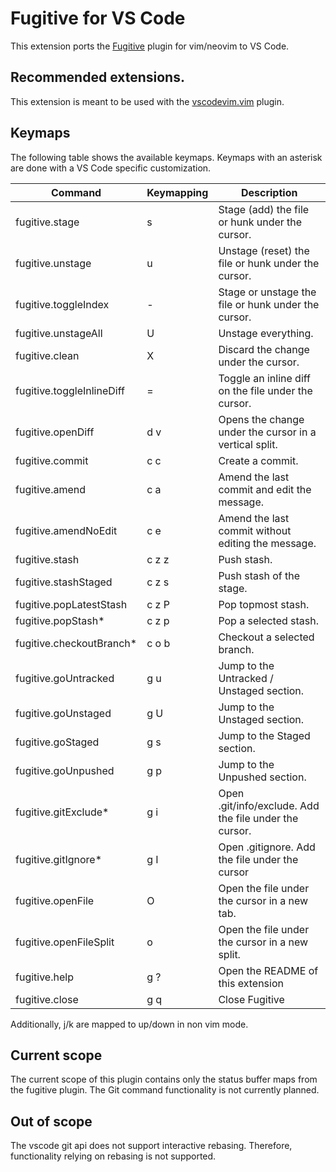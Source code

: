 # Fugitive for VS Code

This extension ports the [Fugitive](https://github.com/tpope/vim-fugitive.git) plugin for vim/neovim to VS Code.

## Recommended extensions.

This extension is meant to be used with the [vscodevim.vim](https://marketplace.visualstudio.com/items?itemName=vscodevim.vim) plugin.

## Keymaps
The following table shows the available keymaps.
Keymaps with an asterisk are done with a VS Code specific customization.

| Command                   | Keymapping | Description                                            |
| ------------------------- | ---------- | ------------------------------------------------------ |
| fugitive.stage            | s          | Stage (add) the file or hunk under the cursor.         |
| fugitive.unstage          | u          | Unstage (reset) the file or hunk under the cursor.     |
| fugitive.toggleIndex      | -          | Stage or unstage the file or hunk under the cursor.    |
| fugitive.unstageAll       | U          | Unstage everything.                                    |
| fugitive.clean            | X          | Discard the change under the cursor.                   |
| fugitive.toggleInlineDiff | =          | Toggle an inline diff on the file under the cursor.    |
| fugitive.openDiff         | d v        | Opens the change under the cursor in a vertical split. |
| fugitive.commit           | c c        | Create a commit.                                       |
| fugitive.amend            | c a        | Amend the last commit and edit the message.            |
| fugitive.amendNoEdit      | c e        | Amend the last commit without editing the message.     |
| fugitive.stash            | c z z      | Push stash.                                            |
| fugitive.stashStaged      | c z s      | Push stash of the stage.                               |
| fugitive.popLatestStash   | c z P      | Pop topmost stash.                                     |
| fugitive.popStash*        | c z p      | Pop a selected stash.                                  |
| fugitive.checkoutBranch*  | c o b      | Checkout a selected branch.                            |
| fugitive.goUntracked      | g u        | Jump to the Untracked / Unstaged section.              |
| fugitive.goUnstaged       | g U        | Jump to the Unstaged section.                          |
| fugitive.goStaged         | g s        | Jump to the Staged section.                            |
| fugitive.goUnpushed       | g p        | Jump to the Unpushed section.                          |
| fugitive.gitExclude*      | g i        | Open .git/info/exclude. Add the file under the cursor. |
| fugitive.gitIgnore*       | g I        | Open .gitignore. Add the file under the cursor         |
| fugitive.openFile         | O          | Open the file under the cursor in a new tab.           |
| fugitive.openFileSplit    | o          | Open the file under the cursor in a new split.         |
| fugitive.help             | g ?        | Open the README of this extension                      |
| fugitive.close            | g q        | Close Fugitive                                         |

Additionally, j/k are mapped to up/down in non vim mode.

## Current scope
The current scope of this plugin contains only the status buffer maps from the fugitive plugin.
The Git command functionality is not currently planned.

## Out of scope
The vscode git api does not support interactive rebasing.
Therefore, functionality relying on rebasing is not supported.